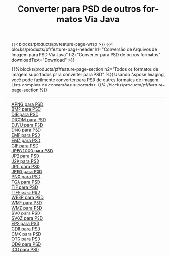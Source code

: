 ﻿---
title: Converter para PSD de outros formatos Via Java 
weight: 3920
url: /pt/java/conversion/to/psd 
lang: pt
langdirlevel: 2
locales: zh-hans,ja,it,ru,de,es,fr,nl,id,lt,pl,pt,vi,tr,ko,zh-hant,ar,hi,th,sv,cs,uk,he
description: Usando o Aspose.Imaging, você pode facilmente converter para PSD de outros formatos
---

{{< blocks/products/pf/feature-page-wrap >}}
{{< blocks/products/pf/feature-page-header h1="Conversão de Arquivos de Imagem para PSD Via Java" h2="Converter para PSD de outros formatos" downloadText="Download" >}}


{{% blocks/products/pf/feature-page-section  h2="Todos os formatos de imagem suportados para converter para PSD" %}}
Usando Aspose.Imaging, você pode facilmente converter para PSD de outros formatos de imagem.
<br/>
Lista completa de conversões suportadas:
{{% /blocks/products/pf/feature-page-section %}}
<div class="container-fluid productfamilypage bg-gray">
    <div class="convertypes bg-gray agp-content section">
        <div class="container">
		<hr style="margin-left:-20px;"/>
		<div class="row other-converters">
		    <div class='col-md-2 other-converter remove-lp remove-rp'><a href="/imaging/pt/java/conversion/apng-to-psd" >APNG para PSD</a></div>
<div class='col-md-2 other-converter remove-lp remove-rp'><a href="/imaging/pt/java/conversion/bmp-to-psd" >BMP para PSD</a></div>
<div class='col-md-2 other-converter remove-lp remove-rp'><a href="/imaging/pt/java/conversion/dib-to-psd" >DIB para PSD</a></div>
<div class='col-md-2 other-converter remove-lp remove-rp'><a href="/imaging/pt/java/conversion/dicom-to-psd" >DICOM para PSD</a></div>
<div class='col-md-2 other-converter remove-lp remove-rp'><a href="/imaging/pt/java/conversion/djvu-to-psd" >DJVU para PSD</a></div>
<div class='col-md-2 other-converter remove-lp remove-rp'><a href="/imaging/pt/java/conversion/dng-to-psd" >DNG para PSD</a></div>
<div class='col-md-2 other-converter remove-lp remove-rp'><a href="/imaging/pt/java/conversion/emf-to-psd" >EMF para PSD</a></div>
<div class='col-md-2 other-converter remove-lp remove-rp'><a href="/imaging/pt/java/conversion/emz-to-psd" >EMZ para PSD</a></div>
<div class='col-md-2 other-converter remove-lp remove-rp'><a href="/imaging/pt/java/conversion/gif-to-psd" >GIF para PSD</a></div>
<div class='col-md-2 other-converter remove-lp remove-rp'><a href="/imaging/pt/java/conversion/jpeg2000-to-psd" >JPEG2000 para PSD</a></div>
<div class='col-md-2 other-converter remove-lp remove-rp'><a href="/imaging/pt/java/conversion/jp2-to-psd" >JP2 para PSD</a></div>
<div class='col-md-2 other-converter remove-lp remove-rp'><a href="/imaging/pt/java/conversion/j2k-to-psd" >J2K para PSD</a></div>
<div class='col-md-2 other-converter remove-lp remove-rp'><a href="/imaging/pt/java/conversion/jpg-to-psd" >JPG para PSD</a></div>
<div class='col-md-2 other-converter remove-lp remove-rp'><a href="/imaging/pt/java/conversion/jpeg-to-psd" >JPEG para PSD</a></div>
<div class='col-md-2 other-converter remove-lp remove-rp'><a href="/imaging/pt/java/conversion/png-to-psd" >PNG para PSD</a></div>
<div class='col-md-2 other-converter remove-lp remove-rp'><a href="/imaging/pt/java/conversion/tga-to-psd" >TGA para PSD</a></div>
<div class='col-md-2 other-converter remove-lp remove-rp'><a href="/imaging/pt/java/conversion/tif-to-psd" >TIF para PSD</a></div>
<div class='col-md-2 other-converter remove-lp remove-rp'><a href="/imaging/pt/java/conversion/tiff-to-psd" >TIFF para PSD</a></div>
<div class='col-md-2 other-converter remove-lp remove-rp'><a href="/imaging/pt/java/conversion/webp-to-psd" >WEBP para PSD</a></div>
<div class='col-md-2 other-converter remove-lp remove-rp'><a href="/imaging/pt/java/conversion/wmf-to-psd" >WMF para PSD</a></div>
<div class='col-md-2 other-converter remove-lp remove-rp'><a href="/imaging/pt/java/conversion/wmz-to-psd" >WMZ para PSD</a></div>
<div class='col-md-2 other-converter remove-lp remove-rp'><a href="/imaging/pt/java/conversion/svg-to-psd" >SVG para PSD</a></div>
<div class='col-md-2 other-converter remove-lp remove-rp'><a href="/imaging/pt/java/conversion/svgz-to-psd" >SVGZ para PSD</a></div>
<div class='col-md-2 other-converter remove-lp remove-rp'><a href="/imaging/pt/java/conversion/eps-to-psd" >EPS para PSD</a></div>
<div class='col-md-2 other-converter remove-lp remove-rp'><a href="/imaging/pt/java/conversion/cdr-to-psd" >CDR para PSD</a></div>
<div class='col-md-2 other-converter remove-lp remove-rp'><a href="/imaging/pt/java/conversion/cmx-to-psd" >CMX para PSD</a></div>
<div class='col-md-2 other-converter remove-lp remove-rp'><a href="/imaging/pt/java/conversion/otg-to-psd" >OTG para PSD</a></div>
<div class='col-md-2 other-converter remove-lp remove-rp'><a href="/imaging/pt/java/conversion/odg-to-psd" >ODG para PSD</a></div>
<div class='col-md-2 other-converter remove-lp remove-rp'><a href="/imaging/pt/java/conversion/ico-to-psd" >ICO para PSD</a></div>
                </div>
        </div>
    </div>
</div>
<br/>


